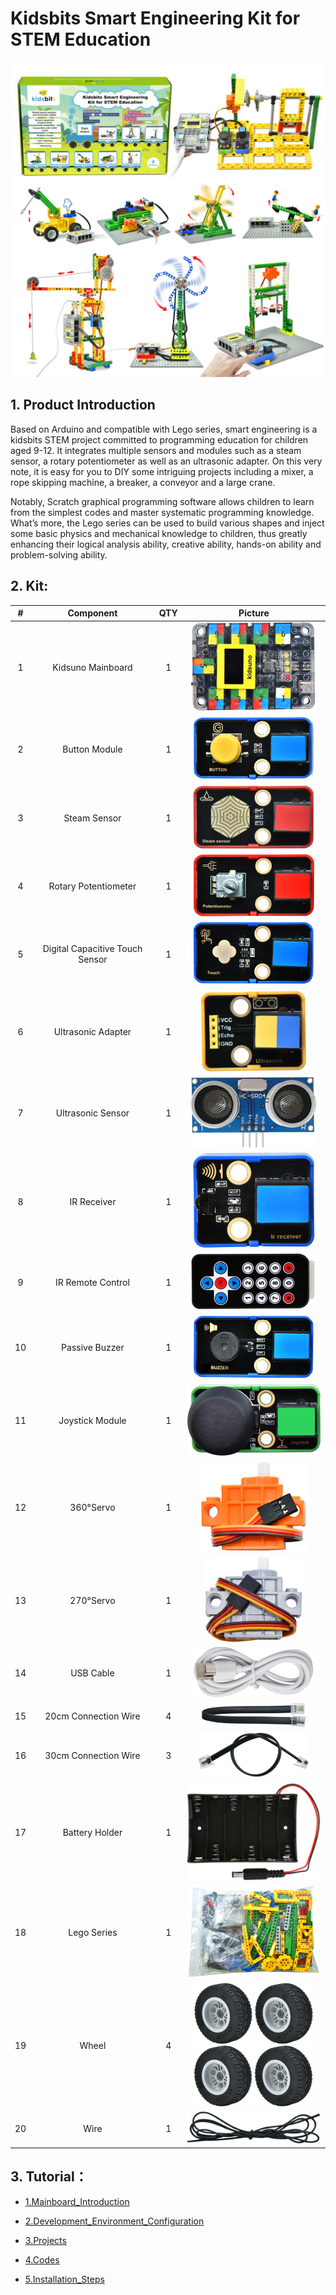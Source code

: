 # Kidsbits Smart Engineering Kit for STEM Education

![img-20230906144047](media/img-20230906144047.jpg)

## 1. Product Introduction

Based on Arduino and compatible with Lego series, smart engineering is a kidsbits STEM project committed to programming education for children aged 9-12. It integrates multiple sensors and modules such as a steam sensor, a rotary potentiometer as well as an ultrasonic adapter. On this very note, it is easy for you to DIY some intriguing projects including a mixer, a rope skipping machine, a breaker, a conveyor and a large crane.

Notably, Scratch graphical programming software allows children to learn from the simplest codes and master systematic programming knowledge. What’s more, the Lego series can be used to build various shapes and inject some basic physics and mechanical knowledge to children, thus greatly enhancing their logical analysis ability, creative ability, hands-on ability and problem-solving ability.



## 2. Kit:
| # | Component | QTY | Picture |
| :--: | :--: | :--: |:--: |
| 1 | Kidsuno Mainboard | 1 | ![Img](./media/kidsuno.png) |
| 2 | Button Module | 1 | ![Img](./media/button.png) |
| 3 | Steam Sensor | 1 | ![Img](./media/Steam.png) |
| 4 | Rotary Potentiometer |1 |![Img](./media/Rotary.png) |
| 5 | Digital Capacitive Touch Sensor | 1 |![Img](./media/Capacitive.png) |
| 6 | Ultrasonic Adapter | 1 |![Img](./media/Adapter.png) |
| 7 | Ultrasonic Sensor | 1 |![Img](./media/Ultrasonic.png) |
| 8 | IR Receiver | 1 |![Img](./media/Receiver.png) |
| 9 | IR Remote Control | 1 |![Img](./media/Remote.png) |
| 10 | Passive Buzzer | 1 |![Img](./media/Buzzer.png) |
| 11 | Joystick Module | 1 |![Img](./media/Joystick.png) |
| 12 | 360°Servo | 1 | ![Img](./media/360.png) |
| 13 | 270°Servo | 1 |![Img](./media/270.png) |
| 14 | USB Cable | 1 |![Img](./media/USB.png) |
| 15 | 20cm Connection Wire | 4 | ![Img](./media/20cm.png) |
| 16 | 30cm Connection Wire | 3 | ![Img](./media/30cm.png) |
| 17 | Battery Holder | 1 |![Img](./media/Battery.png) |
| 18 | Lego Series | 1 |![Img](./media/Lego.png)|
| 19 | Wheel | 4 |![Img](./media/Wheel.png)|
| 20 | Wire | 1 |![Img](./media/Wire.png)|


## 3. Tutorial：

- [1.Mainboard_Introduction](1.Mainboard_Introduction/kidsuno_Mainboard_Introduction.md)


- [2.Development_Environment_Configuration](2.Development_Environment_Configuration/KidsBlock_Development_Environment_Configuration.md)


- [3.Projects](3.Projects/3.Projects.md)


- [4.Codes](4.Codes.zip)

- [5.Installation_Steps](5.Installation_Steps.zip)



